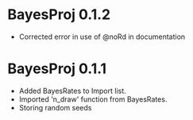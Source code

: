 
# BayesProj 0.1.2

* Corrected error in use of @noRd in documentation

# BayesProj 0.1.1

* Added BayesRates to Import list.
* Imported 'n_draw' function from BayesRates.
* Storing random seeds


